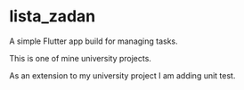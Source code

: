 # lista_zadan

A simple Flutter app build for managing tasks.

This is one of mine university projects.

As an extension to my university project I am adding unit test.
